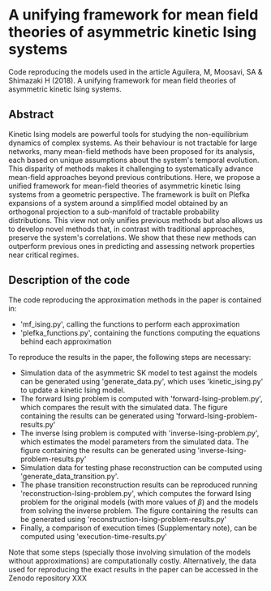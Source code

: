 # A unifying framework for mean field theories of asymmetric kinetic Ising systems

Code reproducing the models used in the article Aguilera, M, Moosavi, SA & Shimazaki H (2018). A unifying framework for mean field theories of asymmetric kinetic Ising systems.

## Abstract

Kinetic Ising models are powerful tools for studying the non-equilibrium dynamics of complex systems. As their behaviour is not tractable for large networks, many mean-field methods have been proposed for its analysis, each based on unique assumptions about the system's temporal evolution. This disparity of methods makes it challenging to systematically advance mean-field approaches beyond previous contributions. Here, we propose a unified framework for mean-field theories of asymmetric kinetic Ising systems from a geometric perspective. The framework is built on Plefka expansions of a system around a simplified model obtained by an orthogonal projection to a sub-manifold of tractable probability distributions. This view not only unifies previous methods but also allows us to develop novel methods that, in contrast with traditional approaches, preserve the system's correlations. We show that these new methods can outperform previous ones in predicting and assessing network properties near critical regimes. 

## Description of the code

The code reproducing the approximation methods in the paper is contained in:
* 'mf_ising.py', calling the functions to perform each approximation
* 'plefka_functions.py', containing the functions computing the equations behind each approximation

To reproduce the results in the paper, the following steps are necessary:
* Simulation data of the asymmetric SK model to test against the models can be generated using 'generate_data.py', which uses 'kinetic_ising.py' to update a kinetic Ising model.
* The forward Ising problem is computed with 'forward-Ising-problem.py', which compares the result with the simulated data. The figure containing the results can be generated using 'forward-Ising-problem-results.py'
* The inverse Ising problem is computed with 'inverse-Ising-problem.py', which estimates the model parameters from the simulated data. The figure containing the results can be generated using 'inverse-Ising-problem-results.py'
* Simulation data for testing phase reconstruction can be computed using 'generate_data_transition.py'.
* The phase transition reconstruction results can be reproduced running 'reconstruction-Ising-problem.py', which computes the forward Ising problem for the original models (with more values of $\beta$) and the models from solving the inverse problem. The figure containing the results can be generated using 'reconstruction-Ising-problem-results.py'
* Finally, a comparison of execution times (Supplementary note), can be computed using 'execution-time-results.py'

Note that some steps (specially those involving simulation of the models without approximations) are computationally costly. Alternatively, the data used for reproducing the exact results in the paper can be accessed in the Zenodo repository XXX
